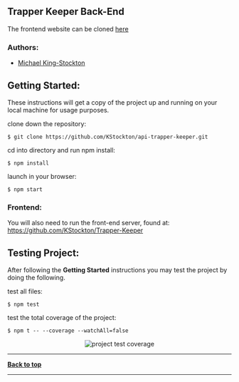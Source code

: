 ## Trapper Keeper Back-End

The frontend website can be cloned [here](https://github.com/KStockton/TravelPin-FE)

### Authors: 
- [Michael King-Stockton](https://github.com/KStockton)


## Getting Started:

These instructions will get a copy of the project up and running on your local machine for usage purposes.

clone down the repository:

```
$ git clone https://github.com/KStockton/api-trapper-keeper.git
```

cd into directory and run npm install:

```
$ npm install
```

launch in your browser:

```
$ npm start
```

### Frontend:
You will also need to run the front-end server, found at:
https://github.com/KStockton/Trapper-Keeper

## Testing Project:

After following the <b>Getting Started</b> instructions you may test the project by doing the following.

test all files:

```
$ npm test
```

test the total coverage of the project:

```
$ npm t -- --coverage --watchAll=false
```

<p align="center">
  <img src="https://i.imgur.com/MeKHKPY.png" alt="project test coverage">
</p>


---

**[Back to top](https://github.com/KStockton/api-trapper-keeper#trapper-keeper-back-end)**

---
